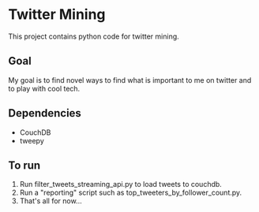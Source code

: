 # Twitter Mining
This project contains python code for twitter mining.

## Goal
My goal is to find novel ways to find what is important to me on twitter and 
to play with cool tech.

## Dependencies
- CouchDB
- tweepy

## To run
1. Run filter_tweets_streaming_api.py to load tweets to couchdb.  
2. Run a "reporting" script such as top_tweeters_by_follower_count.py.
3. That's all for now...
